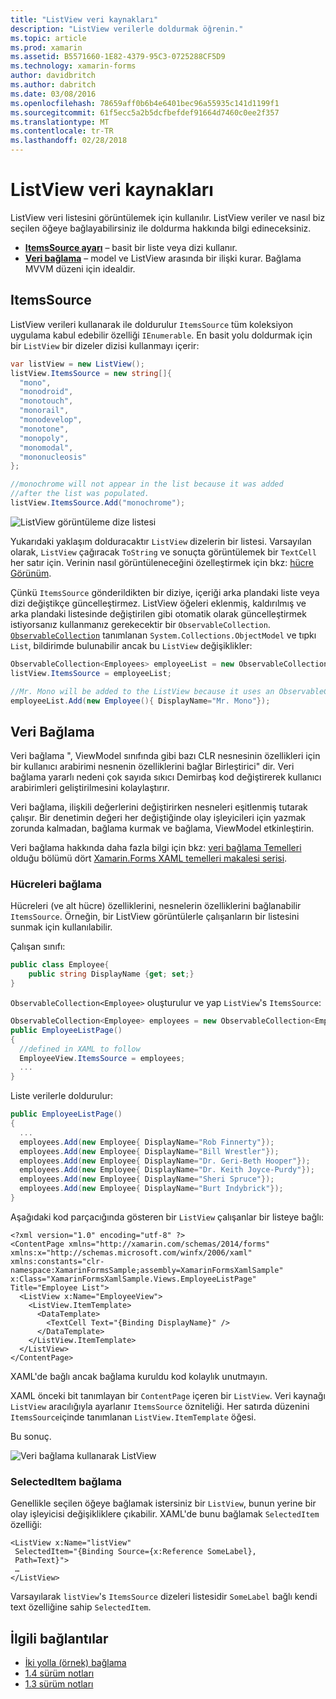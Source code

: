 ```yaml
---
title: "ListView veri kaynakları"
description: "ListView verilerle doldurmak öğrenin."
ms.topic: article
ms.prod: xamarin
ms.assetid: B5571660-1E82-4379-95C3-0725288CF5D9
ms.technology: xamarin-forms
author: davidbritch
ms.author: dabritch
ms.date: 03/08/2016
ms.openlocfilehash: 78659aff0b6b4e6401bec96a55935c141d1199f1
ms.sourcegitcommit: 61f5ecc5a2b5dcfbefdef91664d7460c0ee2f357
ms.translationtype: MT
ms.contentlocale: tr-TR
ms.lasthandoff: 02/28/2018
---
```

# <a name="listview-data-sources"></a>ListView veri kaynakları

ListView veri listesini görüntülemek için kullanılır. ListView veriler ve nasıl biz seçilen öğeye bağlayabilirsiniz ile doldurma hakkında bilgi edineceksiniz.

- **[ItemsSource ayarı](#ItemsSource)**  &ndash; basit bir liste veya dizi kullanır.
- **[Veri bağlama](#Data_Binding)**  &ndash; model ve ListView arasında bir ilişki kurar. Bağlama MVVM düzeni için idealdir.

## <a name="itemssource"></a>ItemsSource
ListView verileri kullanarak ile doldurulur `ItemsSource` tüm koleksiyon uygulama kabul edebilir özelliği `IEnumerable`. En basit yolu doldurmak için bir `ListView` bir dizeler dizisi kullanmayı içerir:

```csharp
var listView = new ListView();
listView.ItemsSource = new string[]{
  "mono",
  "monodroid",
  "monotouch",
  "monorail",
  "monodevelop",
  "monotone",
  "monopoly",
  "monomodal",
  "mononucleosis"
};

//monochrome will not appear in the list because it was added
//after the list was populated.
listView.ItemsSource.Add("monochrome");
```

![](data-and-databinding-images/itemssource-simple.png "ListView görüntüleme dize listesi")

Yukarıdaki yaklaşım dolduracaktır `ListView` dizelerin bir listesi. Varsayılan olarak, `ListView` çağıracak `ToString` ve sonuçta görüntülemek bir `TextCell` her satır için. Verinin nasıl görüntüleneceğini özelleştirmek için bkz: [hücre Görünüm](~/xamarin-forms/user-interface/listview/customizing-cell-appearance.md).

Çünkü `ItemsSource` gönderildikten bir diziye, içeriği arka plandaki liste veya dizi değiştikçe güncelleştirmez. ListView öğeleri eklenmiş, kaldırılmış ve arka plandaki listesinde değiştirilen gibi otomatik olarak güncelleştirmek istiyorsanız kullanmanız gerekecektir bir `ObservableCollection`. [`ObservableCollection`](https://developer.xamarin.com/api/type/System.Collections.ObjectModel.ObservableCollection%3CT%3E/) tanımlanan `System.Collections.ObjectModel` ve tıpkı `List`, bildirimde bulunabilir ancak bu `ListView` değişiklikler:

```csharp
ObservableCollection<Employees> employeeList = new ObservableCollection<Employess>();
listView.ItemsSource = employeeList;

//Mr. Mono will be added to the ListView because it uses an ObservableCollection
employeeList.Add(new Employee(){ DisplayName="Mr. Mono"});
```

<a name="Data_Binding" />

## <a name="data-binding"></a>Veri Bağlama
Veri bağlama ", ViewModel sınıfında gibi bazı CLR nesnesinin özellikleri için bir kullanıcı arabirimi nesnenin özelliklerini bağlar Birleştirici" dir. Veri bağlama yararlı nedeni çok sayıda sıkıcı Demirbaş kod değiştirerek kullanıcı arabirimleri geliştirilmesini kolaylaştırır.

Veri bağlama, ilişkili değerlerini değiştirirken nesneleri eşitlenmiş tutarak çalışır. Bir denetimin değeri her değiştiğinde olay işleyicileri için yazmak zorunda kalmadan, bağlama kurmak ve bağlama, ViewModel etkinleştirin.

Veri bağlama hakkında daha fazla bilgi için bkz: [veri bağlama Temelleri](~/xamarin-forms/xaml/xaml-basics/data-binding-basics.md) olduğu bölümü dört [Xamarin.Forms XAML temelleri makalesi serisi](~/xamarin-forms/xaml/xaml-basics/index.md).

### <a name="binding-cells"></a>Hücreleri bağlama
Hücreleri (ve alt hücre) özelliklerini, nesnelerin özelliklerini bağlanabilir `ItemsSource`. Örneğin, bir ListView görüntülerle çalışanların bir listesini sunmak için kullanılabilir.

Çalışan sınıfı:

```csharp
public class Employee{
    public string DisplayName {get; set;}
}
```

`ObservableCollection<Employee>` oluşturulur ve yap `ListView`'s `ItemsSource`:

```csharp
ObservableCollection<Employee> employees = new ObservableCollection<Employee>();
public EmployeeListPage()
{
  //defined in XAML to follow
  EmployeeView.ItemsSource = employees;
  ...
}
```

Liste verilerle doldurulur:

```csharp
public EmployeeListPage()
{
  ...
  employees.Add(new Employee{ DisplayName="Rob Finnerty"});
  employees.Add(new Employee{ DisplayName="Bill Wrestler"});
  employees.Add(new Employee{ DisplayName="Dr. Geri-Beth Hooper"});
  employees.Add(new Employee{ DisplayName="Dr. Keith Joyce-Purdy"});
  employees.Add(new Employee{ DisplayName="Sheri Spruce"});
  employees.Add(new Employee{ DisplayName="Burt Indybrick"});
}
```

Aşağıdaki kod parçacığında gösteren bir `ListView` çalışanlar bir listeye bağlı:

```xaml
<?xml version="1.0" encoding="utf-8" ?>
<ContentPage xmlns="http://xamarin.com/schemas/2014/forms"
xmlns:x="http://schemas.microsoft.com/winfx/2006/xaml"
xmlns:constants="clr-namespace:XamarinFormsSample;assembly=XamarinFormsXamlSample"
x:Class="XamarinFormsXamlSample.Views.EmployeeListPage"
Title="Employee List">
  <ListView x:Name="EmployeeView">
    <ListView.ItemTemplate>
      <DataTemplate>
        <TextCell Text="{Binding DisplayName}" />
      </DataTemplate>
    </ListView.ItemTemplate>
  </ListView>
</ContentPage>
```

XAML'de bağlı ancak bağlama kuruldu kod kolaylık unutmayın.

XAML önceki bit tanımlayan bir `ContentPage` içeren bir `ListView`. Veri kaynağı `ListView` aracılığıyla ayarlanır `ItemsSource` özniteliği. Her satırda düzenini `ItemsSource`içinde tanımlanan `ListView.ItemTemplate` öğesi.

Bu sonuç.

![](data-and-databinding-images/bound-data.png "Veri bağlama kullanarak ListView")

### <a name="binding-selecteditem"></a>SelectedItem bağlama

Genellikle seçilen öğeye bağlamak istersiniz bir `ListView`, bunun yerine bir olay işleyicisi değişikliklere çıkabilir. XAML'de bunu bağlamak `SelectedItem` özelliği:

```xaml
<ListView x:Name="listView"
 SelectedItem="{Binding Source={x:Reference SomeLabel},
 Path=Text}">
 …
</ListView>
```

Varsayılarak `listView`'s `ItemsSource` dizeleri listesidir `SomeLabel` bağlı kendi text özelliğine sahip `SelectedItem`.



## <a name="related-links"></a>İlgili bağlantılar

- [İki yolla (örnek) bağlama](https://developer.xamarin.com/samples/xamarin-forms/UserInterface/ListView/SwitchEntryTwoBinding)
- [1.4 sürüm notları](http://forums.xamarin.com/discussion/35451/xamarin-forms-1-4-0-released/)
- [1.3 sürüm notları](http://forums.xamarin.com/discussion/29934/xamarin-forms-1-3-0-released/)
